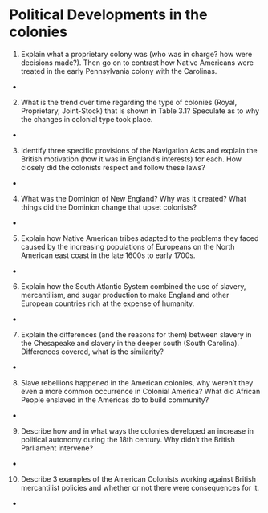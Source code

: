 # Political Developments in the colonies
1. Explain what a proprietary colony was (who was in charge? how were decisions made?). Then go on to contrast how Native Americans were treated in the early Pennsylvania colony with the Carolinas.
- 

2. What is the trend over time regarding the type of colonies (Royal, Proprietary, Joint-Stock) that is shown in Table 3.1? Speculate as to why the changes in colonial type took place.
- 

3. Identify three specific provisions of the Navigation Acts and explain the British motivation (how it
 was in England’s interests) for each. How closely did the colonists respect and follow these laws?
- 

4. What was the Dominion of New England? Why was it created? What things did the Dominion change that upset colonists?
- 

5. Explain how Native American tribes adapted to the problems they faced caused by the increasing populations of Europeans on the North American east coast in the late 1600s to early 1700s.
- 

6. Explain how the South Atlantic System combined the use of slavery, mercantilism, and sugar production to make England and other European countries rich at the expense of humanity.
- 

7. Explain the differences (and the reasons for them) between slavery in the Chesapeake and slavery
 in the deeper south (South Carolina). Differences covered, what is the similarity?
- 

8. Slave rebellions happened in the American colonies, why weren’t they even a more common
occurrence in Colonial America? What did African People enslaved in the Americas do to build
community?
- 

9. Describe how and in what ways the colonies developed an increase in political autonomy during the 18th century. Why didn’t the British Parliament intervene?
- 

10. Describe 3 examples of the American Colonists working against British mercantilist policies and whether or not there were consequences for it.
- 
